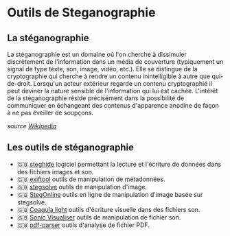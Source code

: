 # Outils de Steganographie

## La stéganographie
La stéganographie est un domaine où l'on cherche à dissimuler discrètement de l'information dans un média de couverture (typiquement un signal de type texte, son, image, vidéo, etc.). Elle se distingue de la cryptographie qui cherche à rendre un contenu inintelligible à autre que qui-de-droit. Lorsqu'un acteur extérieur regarde un contenu cryptographié il peut deviner la nature sensible de l'information qui lui est cachée. L'intérêt de la stéganographie réside précisément dans la possibilité de communiquer en échangeant des contenus d'apparence anodine de façon à ne pas éveiller de soupçons.

*source [Wikipedia](https://fr.wikipedia.org/wiki/St%C3%A9ganographie)*


## Les outils de stéganographie

- 🇬🇧 [steghide](https://www.kali.org/tools/steghide/) logiciel permettant la lecture et l'écriture de données dans des fichiers images et son.
- 🇬🇧 [exiftool](https://github.com/exiftool/exiftool) outils de manipulation de métadonnées.
- 🇬🇧 [stegsolve](https://github.com/zardus/ctf-tools/blob/master/stegsolve/install) outils de manipulation d'image.
- 🇬🇧 [StegOnline](https://stegonline.georgeom.net/upload) outils en ligne de manipulation d'image basée sur stegsolve.
- 🇬🇧 [Coagula light](https://www.abc.se/~re/Coagula/Coagula.html) outils d'écriture visuelle dans des fichiers son.
- 🇬🇧 [Sonic Visualiser](https://www.sonicvisualiser.org/) outils de manipulation de fichier son.
- 🇬🇧 [pdf-parser](https://www.kali.org/tools/pdf-parser/) outils d'analyse de fichier PDF.